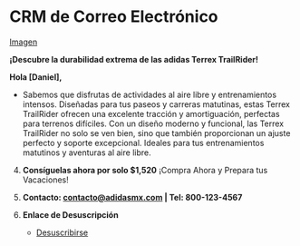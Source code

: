 # CRM de Correo Electrónico

[Imagen](https://drive.google.com/file/d/1cd-ZDg42DhGjk1Vhvy0eGB95YQsG_bsC/view?usp=sharing)

**¡Descubre la durabilidad extrema de las adidas Terrex TrailRider!**
   

 **Hola [Daniel],**
   
- Sabemos que disfrutas de actividades al aire libre y entrenamientos intensos. Diseñadas para tus paseos y carreras matutinas, estas Terrex TrailRider ofrecen una excelente tracción y amortiguación, perfectas para terrenos difíciles. Con un diseño moderno y funcional, las Terrex TrailRider no solo se ven bien, sino que también proporcionan un ajuste perfecto y soporte excepcional. Ideales para tus entrenamientos matutinos y aventuras al aire libre.

4. **Consíguelas ahora por solo $1,520**
   ¡Compra Ahora y Prepara tus Vacaciones!

5. **Contacto: contacto@adidasmx.com | Tel: 800-123-4567**
   

6. **Enlace de Desuscripción**
   - [Desuscribirse](#)
